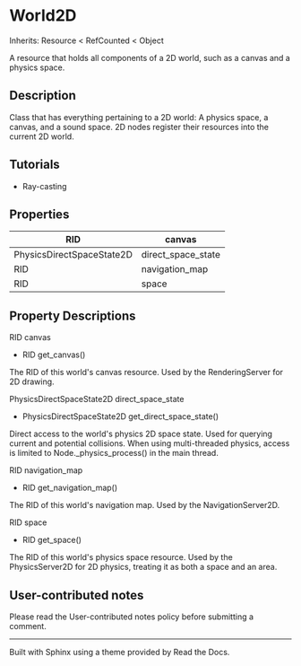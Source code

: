 # World2D

Inherits: Resource < RefCounted < Object

A resource that holds all components of a 2D world, such as a canvas and a
physics space.

## Description

Class that has everything pertaining to a 2D world: A physics space, a canvas,
and a sound space. 2D nodes register their resources into the current 2D
world.

## Tutorials

  * Ray-casting

## Properties

RID | canvas  
---|---  
PhysicsDirectSpaceState2D | direct_space_state  
RID | navigation_map  
RID | space  
  
## Property Descriptions

RID canvas

  * RID get_canvas()

The RID of this world's canvas resource. Used by the RenderingServer for 2D
drawing.

PhysicsDirectSpaceState2D direct_space_state

  * PhysicsDirectSpaceState2D get_direct_space_state()

Direct access to the world's physics 2D space state. Used for querying current
and potential collisions. When using multi-threaded physics, access is limited
to Node._physics_process() in the main thread.

RID navigation_map

  * RID get_navigation_map()

The RID of this world's navigation map. Used by the NavigationServer2D.

RID space

  * RID get_space()

The RID of this world's physics space resource. Used by the PhysicsServer2D
for 2D physics, treating it as both a space and an area.

## User-contributed notes

Please read the User-contributed notes policy before submitting a comment.

* * *

Built with Sphinx using a theme provided by Read the Docs.

